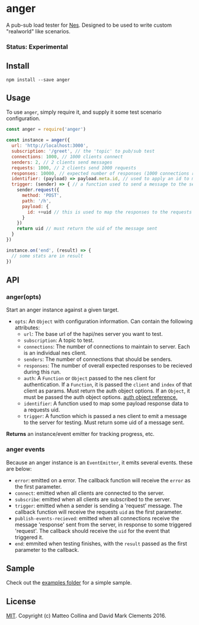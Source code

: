 # anger

A pub-sub load tester for [Nes][nes]. Designed to be used to write custom
"realworld" like scenarios.

### Status: Experimental

## Install

```
npm install --save anger
```

## Usage

To use `anger`, simply require it, and supply it some test scenario configuration.

```js
const anger = require('anger')

const instance = anger({
  url: 'http://localhost:3000',
  subscription: '/greet', // the 'topic' to pub/sub test
  connections: 1000, // 1000 clients connect
  senders: 2, // 2 clients send messages
  requests: 1000, // 2 clients send 1000 requests
  responses: 10000, // expected number of responses (1000 connections responding to 1000 individual requests)
  identifier: (payload) => payload.meta.id, // used to apply an id to messages in, which matches it to the corresponding request
  trigger: (sender) => { // a function used to send a message to the server
    sender.request({
      method: 'POST',
      path: '/h',
      payload: {
        id: ++uid // this is used to map the responses to the requests
      }
    })
    return uid // must return the uid of the message sent
  }
})

instance.on('end', (result) => {
  // some stats are in result
})
```

## API

### anger(opts)

Start an anger instance against a given target.

* `opts`: An `Object` with configuration information. Can contain the following attributes:
    * `url`: The base url of the hapi/nes server you want to test.
    * `subscription`: A topic to test.
    * `connections`: The number of connections to maintain to server. Each is an individual nes client.
    * `senders`: The number of connections that should be senders.
    * `responses`: The number of overall expected responses to be recieved during this run.
    * `auth`: A `Function` or `Object` passed to the nes client for authentication. If a `Function`, it is passed the `client` and `index` of that client as params. Must return the auth object options. If an `Object`, it must be passed the auth object options. [auth object reference.][nes-auth]
    * `identifier`: A function used to map some payload response data to a requests uid.
    * `trigger`: A function which is passed a nes client to emit a message to the server for testing. Must return some uid of a message sent.

**Returns** an instance/event emitter for tracking progress, etc.

### anger events

Because an anger instance is an `EventEmitter`, it emits several events. these are below:
* `error`: emitted on a error. The callback function will receive the `error` as the first parameter.
* `connect`: emitted when all clients are connected to the server.
* `subscribe`: emitted when all clients are subscribed to the server.
* `trigger`: emitted when a sender is sending a 'request' message. The callback function will receive the requests `uid` as the first parameter.
* `publish-events-recieved`: emitted when all connections receive the message 'response' sent from the server, in response to some triggered 'request'. The callback should receive the `uid` for the event that triggered it.
* `end`: emmited when testing finishes, with the `result` passed as the first parameter to the callback.

## Sample

Check out the [examples folder](./examples) for a simple sample.

## License

[MIT](./LICENSE). Copyright (c) Matteo Collina and David Mark Clements 2016.

[nes]: https://www.npmjs.com/package/nes
[nes-auth]: https://github.com/hapijs/nes#client-3
